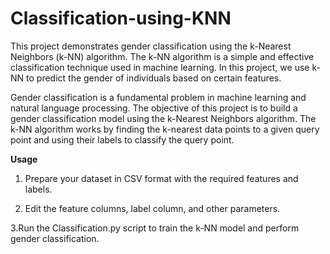 # Classification-using-KNN
This project demonstrates gender classification using the k-Nearest Neighbors (k-NN) algorithm. The k-NN algorithm is a simple and effective classification technique used in machine learning. In this project, we use k-NN to predict the gender of individuals based on certain features.

Gender classification is a fundamental problem in machine learning and natural language processing. The objective of this project is to build a gender classification model using the k-Nearest Neighbors algorithm. The k-NN algorithm works by finding the k-nearest data points to a given query point and using their labels to classify the query point.

**Usage**

1. Prepare your dataset in CSV format with the required features and labels.
   
2. Edit the feature columns, label column, and other parameters.
   
3.Run the Classification.py script to train the k-NN model and perform gender classification.
